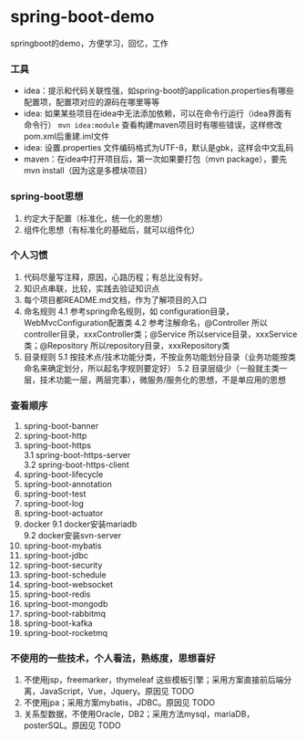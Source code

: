 # spring-boot-demo
springboot的demo，方便学习，回忆，工作

### 工具
- idea：提示和代码关联性强，如spring-boot的application.properties有哪些配置项，配置项对应的源码在哪里等等
- idea: 如果某些项目在idea中无法添加依赖，可以在命令行运行（idea界面有命令行） `mvn idea:module` 查看构建maven项目时有哪些错误，这样修改pom.xml后重建.iml文件
- idea: 设置.properties 文件编码格式为UTF-8，默认是gbk，这样会中文乱码
- maven：在idea中打开项目后，第一次如果要打包（mvn package），要先 mvn install（因为这是多模块项目）

### spring-boot思想
1. 约定大于配置（标准化，统一化的思想）
2. 组件化思想（有标准化的基础后，就可以组件化）

### 个人习惯
1. 代码尽量写注释，原因，心路历程；有总比没有好。
2. 知识点串联，比较，实践去验证知识点
3. 每个项目都README.md文档，作为了解项目的入口
4. 命名规则
  4.1 参考spring命名规则，如 configuration目录，WebMvcConfiguration配置类
  4.2 参考注解命名，@Controller 所以controller目录，xxxController类；@Service 所以service目录，xxxService类；@Repository 所以repository目录，xxxRepository类
5. 目录规则
  5.1 按技术点/技术功能分类，不按业务功能划分目录（业务功能按类命名来确定划分，所以起名字规则要定好）
  5.2 目录层级少（一般就主类一层，技术功能一层，两层完事），微服务/服务化的思想，不是单应用的思想
  

### 查看顺序
1. spring-boot-banner  
2. spring-boot-http  
3. spring-boot-https  
  3.1 spring-boot-https-server  
  3.2 spring-boot-https-client  
4. spring-boot-lifecycle  
5. spring-boot-annotation  
6. spring-boot-test  
7. spring-boot-log  
8. spring-boot-actuator  
9. docker
  9.1  docker安装mariadb  
  9.2  docker安装svn-server  
10. spring-boot-mybatis  
11. spring-boot-jdbc  
12. spring-boot-security  
13. spring-boot-schedule  
14. spring-boot-websocket  
15. spring-boot-redis  
16. spring-boot-mongodb  
17. spring-boot-rabbitmq  
18. spring-boot-kafka  
19. spring-boot-rocketmq  



### 不使用的一些技术，个人看法，熟练度，思想喜好
1. 不使用jsp，freemarker，thymeleaf 这些模板引擎；采用方案直接前后端分离，JavaScript，Vue，Jquery。原因见 TODO  
2. 不使用jpa；采用方案mybatis，JDBC。原因见 TODO  
3. 关系型数据，不使用Oracle，DB2；采用方法mysql，mariaDB，posterSQL。原因见 TODO  



